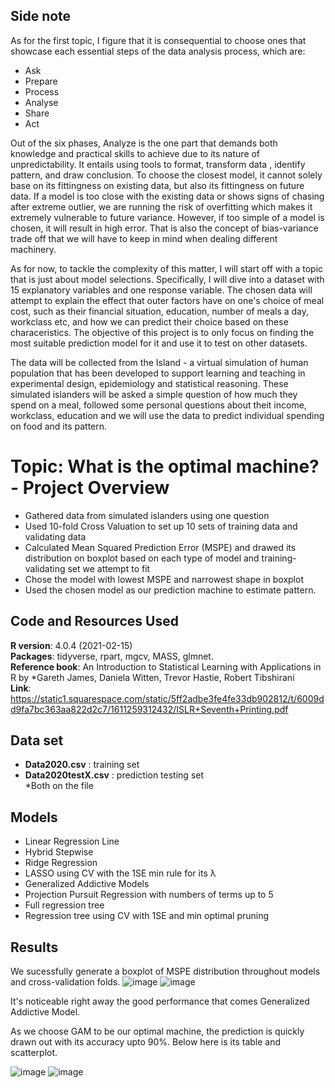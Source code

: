 ## Side note
As for the first topic, I figure that it is consequential to choose ones that showcase each essential steps of the data analysis process, which are: 
- Ask 
- Prepare 
- Process
- Analyse
- Share 
- Act 

Out of the six phases, Analyze is the one part that demands both knowledge and practical skills to achieve due to its nature of unpredictability. It entails using tools to format, transform data , identify pattern, and draw conclusion. To choose the closest model, it cannot solely base on its fittingness on existing data, but also its fittingness on future data. If a model is too close with the existing data or shows signs of chasing after extreme outlier, we are running the risk of overfitting which makes it extremely vulnerable to future variance. However, if too simple of a model is chosen, it will result in high error. That is also the concept of bias-variance trade off that we will have to keep in mind when dealing different machinery. 

As for now, to tackle the complexity of this matter, I will start off with a topic that is just about model selections. Specifically, I will dive into a dataset with 15 explanatory variables and one response variable. The chosen data will attempt to explain the effect that outer factors have on one's choice of meal cost, such as their financial situation, education, number of meals a day, workclass etc, and how we can predict their choice based on these characeristics. The objective of this project is to only focus on finding the most suitable prediction model for it and use it to test on other datasets. 

The data will be collected from the Island - a virtual simulation of human population that has been developed to support learning and teaching in experimental design, epidemiology and statistical reasoning. These simulated islanders will be asked a simple question of how much they spend on a meal, followed some personal questions about theit income, workclass, education and we will use the data to predict individual spending on food and its pattern.

# Topic: What is the optimal machine? - Project Overview
- Gathered data from simulated islanders using one question
- Used 10-fold Cross Valuation to set up 10 sets of training data and validating data 
- Calculated Mean Squared Prediction Error (MSPE) and drawed its distribution on boxplot based on each type of model and training-validating set we attempt to fit 
- Chose the model with lowest MSPE and narrowest shape in boxplot 
- Used the chosen model as our prediction machine to estimate pattern.

## Code and Resources Used
**R version**: 4.0.4 (2021-02-15)  
**Packages**: tidyverse, rpart, mgcv, MASS, glmnet.  
**Reference book**: An Introduction to Statistical Learning with Applications in R by *Gareth James, Daniela Witten, Trevor Hastie, Robert Tibshirani   
**Link**: https://static1.squarespace.com/static/5ff2adbe3fe4fe33db902812/t/6009dd9fa7bc363aa822d2c7/1611259312432/ISLR+Seventh+Printing.pdf

## Data set
- **Data2020.csv** : training set
- **Data2020testX.csv** : prediction testing set  
*Both on the file

## Models
- Linear Regression Line
- Hybrid Stepwise
- Ridge Regression
- LASSO using CV with the 1SE min rule for its λ
- Generalized Addictive Models 
- Projection Pursuit Regression with numbers of terms up to 5
- Full regression tree 
- Regression tree using CV with 1SE and min optimal pruning

## Results

We sucessfully generate a boxplot of MSPE distribution throughout models and cross-validation folds.
![image](https://user-images.githubusercontent.com/108549500/195476453-b0ef19b9-6c90-48e8-a19c-133a266a8823.png)
![image](https://user-images.githubusercontent.com/108549500/195476896-8b8089ac-fa38-4ca7-91b5-cec5bb569db4.png)

It's noticeable right away the good performance that comes Generalized Addictive Model.

As we choose GAM to be our optimal machine, the prediction is quickly drawn out with its accuracy upto 90%. Below here is its table and scatterplot.

![image](https://user-images.githubusercontent.com/108549500/195500942-a9145a2e-f794-4cfe-9b4a-4419732d9a0e.png)
![image](https://user-images.githubusercontent.com/108549500/195502148-f6592516-3691-494b-9fd8-7f7ec1aa5b30.png)







